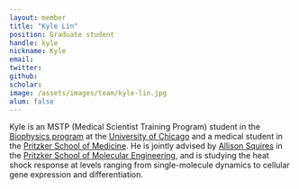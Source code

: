 ```yaml
---
layout: member
title: "Kyle Lin"
position: Graduate student
handle: kyle
nickname: Kyle
email: 
twitter: 
github: 
scholar: 
image: /assets/images/team/kyle-lin.jpg
alum: false
---
```

Kyle is an MSTP (Medical Scientist Training Program) student in the [Biophysics program][1] at the [University of Chicago][2] and a medical student in the [Pritzker School of Medicine][3]. He is jointly advised by [Allison Squires][4] in the [Pritzker School of Molecular Engineering][5], and is studying the heat shock response at levels ranging from single-molecule dynamics to cellular gene expression and differentiation.

[1]: http://biophysics.uchicago.edu
[2]: http://www.uchicago.edu
[3]: http://pritzker.uchicago.edu/
[4]: https://pme.uchicago.edu/faculty/allison-squires
[5]: https://pme.uchicago.edu/
